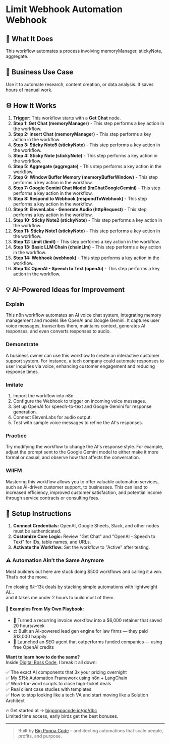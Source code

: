 # Limit Webhook Automation Webhook

## 🚀 What It Does
This workflow automates a process involving memoryManager, stickyNote, aggregate.

## 💼 Business Use Case
Use it to automate research, content creation, or data analysis. It saves hours of manual work.

## ⚙️ How It Works
1.  **Trigger:** This workflow starts with a **Get Chat** node.
2. **Step 1: Get Chat (memoryManager)** - This step performs a key action in the workflow.
3. **Step 2: Insert Chat (memoryManager)** - This step performs a key action in the workflow.
4. **Step 3: Sticky Note5 (stickyNote)** - This step performs a key action in the workflow.
5. **Step 4: Sticky Note (stickyNote)** - This step performs a key action in the workflow.
6. **Step 5: Aggregate (aggregate)** - This step performs a key action in the workflow.
7. **Step 6: Window Buffer Memory (memoryBufferWindow)** - This step performs a key action in the workflow.
8. **Step 7: Google Gemini Chat Model (lmChatGoogleGemini)** - This step performs a key action in the workflow.
9. **Step 8: Respond to Webhook (respondToWebhook)** - This step performs a key action in the workflow.
10. **Step 9: ElevenLabs - Generate Audio (httpRequest)** - This step performs a key action in the workflow.
11. **Step 10: Sticky Note2 (stickyNote)** - This step performs a key action in the workflow.
12. **Step 11: Sticky Note1 (stickyNote)** - This step performs a key action in the workflow.
13. **Step 12: Limit (limit)** - This step performs a key action in the workflow.
14. **Step 13: Basic LLM Chain (chainLlm)** - This step performs a key action in the workflow.
15. **Step 14: Webhook (webhook)** - This step performs a key action in the workflow.
16. **Step 15: OpenAI - Speech to Text (openAi)** - This step performs a key action in the workflow.

## 💡 AI-Powered Ideas for Improvement
### Explain
This n8n workflow automates an AI voice chat system, integrating memory management and models like OpenAI and Google Gemini. It captures user voice messages, transcribes them, maintains context, generates AI responses, and even converts responses to audio.

### Demonstrate
A business owner can use this workflow to create an interactive customer support system. For instance, a tech company could automate responses to user inquiries via voice, enhancing customer engagement and reducing response times.

### Imitate
1. Import the workflow into n8n.
2. Configure the Webhook to trigger on incoming voice messages.
3. Set up OpenAI for speech-to-text and Google Gemini for response generation.
4. Connect ElevenLabs for audio output.
5. Test with sample voice messages to refine the AI's responses.

### Practice
Try modifying the workflow to change the AI's response style. For example, adjust the prompt sent to the Google Gemini model to either make it more formal or casual, and observe how that affects the conversation.

### WIIFM
Mastering this workflow allows you to offer valuable automation services, such as AI-driven customer support, to businesses. This can lead to increased efficiency, improved customer satisfaction, and potential income through service contracts or consulting fees.

## 🔧 Setup Instructions
1. **Connect Credentials:** OpenAI, Google Sheets, Slack, and other nodes must be authenticated.
2. **Customize Core Logic:** Review "Get Chat" and "OpenAI - Speech to Text" for IDs, table names, and URLs.
3. **Activate the Workflow:** Set the workflow to "Active" after testing.

### ⚠️ Automation Ain’t the Same Anymore

Most builders out here are stuck doing $500 workflows and calling it a win.  
That’s not the move.  

I'm closing $6k–$13k deals by stacking simple automations with lightweight AI...  
and it takes me under 2 hours to build most of them.

#### 🧠 Examples From My Own Playbook:
- 🔁 Turned a recurring invoice workflow into a $6,000 retainer that saved 20 hours/week  
- ⚖️ Built an AI-powered lead gen engine for law firms — they paid $13,000 happily  
- 🚀 Launched an SEO agent that outperforms funded companies — using free OpenAI credits  

**Want to learn how to do the same?**  
Inside [Digital Boss Code](https://bigpoppacode.io/go/dbc), I break it all down:

✅ The exact AI components that 3x your pricing overnight  
✅ My $15k Automation Framework using n8n + LangChain  
✅ Word-for-word scripts to close high-ticket deals  
✅ Real client case studies with templates  
✅ How to stop looking like a tech VA and start moving like a Solution Architect  

🔥 Get started at → [bigpoppacode.io/go/dbc](https://bigpoppacode.io/go/dbc)  
Limited time access, early birds get the best bonuses.

---
> Built by [Big Poppa Code](https://bigpoppacode.io) – architecting automations that scale people, profits, and purpose.
